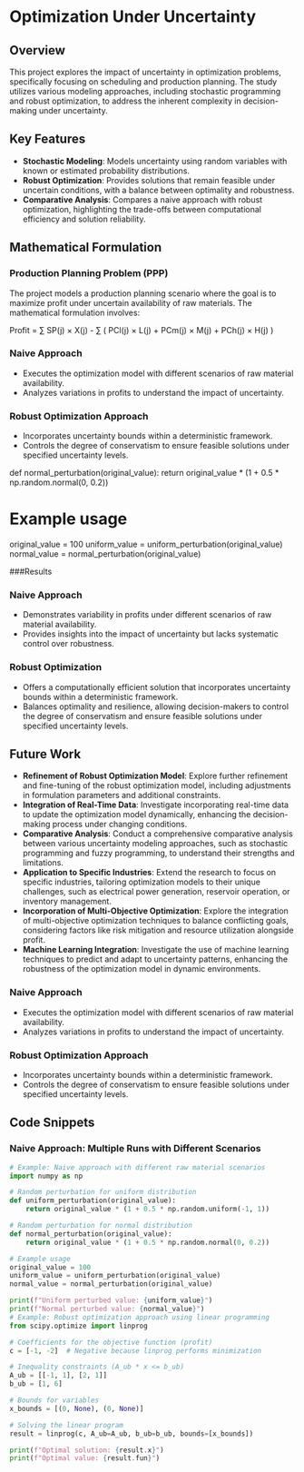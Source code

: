 # Optimization Under Uncertainty

## Overview

This project explores the impact of uncertainty in optimization problems, specifically focusing on scheduling and production planning. The study utilizes various modeling approaches, including stochastic programming and robust optimization, to address the inherent complexity in decision-making under uncertainty.

## Key Features

- **Stochastic Modeling**: Models uncertainty using random variables with known or estimated probability distributions.
- **Robust Optimization**: Provides solutions that remain feasible under uncertain conditions, with a balance between optimality and robustness.
- **Comparative Analysis**: Compares a naive approach with robust optimization, highlighting the trade-offs between computational efficiency and solution reliability.

## Mathematical Formulation

### Production Planning Problem (PPP)

The project models a production planning scenario where the goal is to maximize profit under uncertain availability of raw materials. The mathematical formulation involves:

Profit = ∑ SP(j) × X(j) - ∑ ( PCl(j) × L(j) + PCm(j) × M(j) + PCh(j) × H(j) )

### Naive Approach

- Executes the optimization model with different scenarios of raw material availability.
- Analyzes variations in profits to understand the impact of uncertainty.

### Robust Optimization Approach

- Incorporates uncertainty bounds within a deterministic framework.
- Controls the degree of conservatism to ensure feasible solutions under specified uncertainty levels.


def normal_perturbation(original_value):
    return original_value * (1 + 0.5 * np.random.normal(0, 0.2))

# Example usage
original_value = 100
uniform_value = uniform_perturbation(original_value)
normal_value = normal_perturbation(original_value)



###Results

### Naive Approach

- Demonstrates variability in profits under different scenarios of raw material availability.
- Provides insights into the impact of uncertainty but lacks systematic control over robustness.

### Robust Optimization

- Offers a computationally efficient solution that incorporates uncertainty bounds within a deterministic framework.
- Balances optimality and resilience, allowing decision-makers to control the degree of conservatism and ensure feasible solutions under specified uncertainty levels.

## Future Work

- **Refinement of Robust Optimization Model**: Explore further refinement and fine-tuning of the robust optimization model, including adjustments in formulation parameters and additional constraints.
- **Integration of Real-Time Data**: Investigate incorporating real-time data to update the optimization model dynamically, enhancing the decision-making process under changing conditions.
- **Comparative Analysis**: Conduct a comprehensive comparative analysis between various uncertainty modeling approaches, such as stochastic programming and fuzzy programming, to understand their strengths and limitations.
- **Application to Specific Industries**: Extend the research to focus on specific industries, tailoring optimization models to their unique challenges, such as electrical power generation, reservoir operation, or inventory management.
- **Incorporation of Multi-Objective Optimization**: Explore the integration of multi-objective optimization techniques to balance conflicting goals, considering factors like risk mitigation and resource utilization alongside profit.
- **Machine Learning Integration**: Investigate the use of machine learning techniques to predict and adapt to uncertainty patterns, enhancing the robustness of the optimization model in dynamic environments.
  
### Naive Approach

- Executes the optimization model with different scenarios of raw material availability.
- Analyzes variations in profits to understand the impact of uncertainty.

### Robust Optimization Approach

- Incorporates uncertainty bounds within a deterministic framework.
- Controls the degree of conservatism to ensure feasible solutions under specified uncertainty levels.

## Code Snippets

### Naive Approach: Multiple Runs with Different Scenarios

```python
# Example: Naive approach with different raw material scenarios
import numpy as np

# Random perturbation for uniform distribution
def uniform_perturbation(original_value):
    return original_value * (1 + 0.5 * np.random.uniform(-1, 1))

# Random perturbation for normal distribution
def normal_perturbation(original_value):
    return original_value * (1 + 0.5 * np.random.normal(0, 0.2))

# Example usage
original_value = 100
uniform_value = uniform_perturbation(original_value)
normal_value = normal_perturbation(original_value)

print(f"Uniform perturbed value: {uniform_value}")
print(f"Normal perturbed value: {normal_value}")
# Example: Robust optimization approach using linear programming
from scipy.optimize import linprog

# Coefficients for the objective function (profit)
c = [-1, -2]  # Negative because linprog performs minimization

# Inequality constraints (A_ub * x <= b_ub)
A_ub = [[-1, 1], [2, 1]]
b_ub = [1, 6]

# Bounds for variables
x_bounds = [(0, None), (0, None)]

# Solving the linear program
result = linprog(c, A_ub=A_ub, b_ub=b_ub, bounds=[x_bounds])

print(f"Optimal solution: {result.x}")
print(f"Optimal value: {result.fun}")

